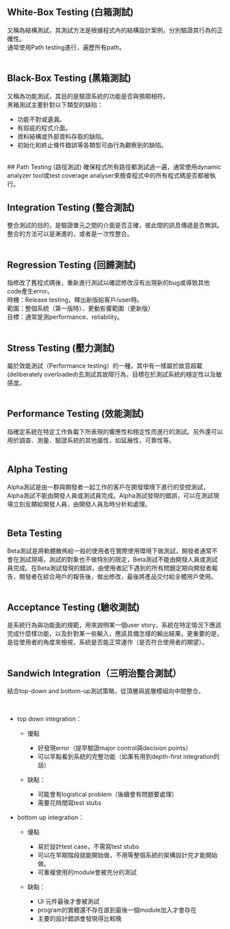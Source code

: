 ## White-Box Testing (白箱測試)  
又稱為結構測試，其測試方法是根據程式內的結構設計案例，分別驗證其行為的正確性。  
通常使用Path testing進行，遍歷所有path。  
<br>

## Black-Box Testing (黑箱測試)  
又稱為功能測試，其目的是驗證系統的功能是否與預期相符。  
黑箱測試主要針對以下類型的缺陷：  
-  功能不對或遺漏。  
-  有瑕疵的程式介面。  
-  資料結構或外部資料存取的缺陷。  
-  初始化和終止條件錯誤等各類型可由行為觀察到的缺陷。

<br>
## Path Testing (路徑測試)  
確保程式所有路徑都測試過一遍，通常使用dynamic analyzer tool或test coverage analyser來檢查程式中的所有程式碼是否都被執行。
<br>

## Integration Testing (整合測試)  
整合測試的目的，是驗證單元之間的介面是否正確，彼此間的訊息傳遞是否無誤。整合的方法可以是漸進的，或者是一次性整合。  
<br>

## Regression Testing (回歸測試)  
指修改了舊程式碼後，重新進行測試以確認修改沒有出現新的bug或導致其他code產生error。   
時機：Release testing，釋出新版給客戶/user時。  
範圍：整個系統（第一版時）、更動影響範圍（更新版）  
目標：通常是測performance、reliability。  
<br>

## Stress Testing (壓力測試)  
屬於效能測試（Performance testing）的一種，其中有一樣屬於故意超載(deliberately overloaded)去測試其故障行為，目標在於測試系統的穩定性以及敏感度。  
<br>

## Performance Testing (效能測試)  
指確定系統在特定工作負載下所表現的響應性和穩定性而進行的測試。另外還可以用於調查、測量、驗證系統的其他屬性，如延展性，可靠性等。  
<br>

## Alpha Testing  
Alpha測試是由一群與開發者一起工作的客戶在開發環境下進行的受控測試，Alpha測試不能由開發人員或測試員完成。Alpha測試發現的錯誤，可以在測試現場立刻反饋給開發人員，由開發人員及時分析和處理。  
<br>

## Beta Testing  
Beta測試是將軟體散佈給一般的使用者在實際使用環境下做測試，開發者通常不會在測試現場，測試的對象也不做特別的限定，Beta測試不能由開發人員或測試員完成。在Beta測試發現的錯誤，由使用者記下遇到的所有問題定期向開發者報告，開發者在綜合用戶的報告後，做出修改，最後將產品交付給全體用戶使用。  
<br>

## Acceptance Testing (驗收測試)  
是系統行為與功能面的規範，用來說明某一個user story，系統在特定情況下應該完成什麼樣功能，以及針對某一些輸入，應該具備怎樣的輸出結果。更重要的是，是從使用者的角度來檢視，系統是否能正常運作（是否符合使用者的期望）。   
<br>

## Sandwich Integration（三明治整合測試）  
結合top-down and bottom-up測試策略，從頂層與底層模組向中間整合。  

<br>

- top down integration：  
  - 優點
    - 好發現error（提早驗證major control與decision points）
    - 可以早點看到系統的完整功能（如果有用到depth-first integration的話）

  - 缺點：  
    - 可能會有logistical problem（後續會有問題要處理）  
    - 需要花時間寫test stubs  

- bottom up integration：  
  - 優點
    - 易於設計test case，不需寫test stubs  
    - 可以在早期階段就能開始做，不用等整個系統的架構設計完才能開始做。  
    - 可重複使用的module會被充分的測試  
  
  - 缺點：  
    - UI 元件最後才會被測試  
    - program的實體還不存在直到最後一個module加入才會存在  
    - 主要的設計錯誤會發現得比較晚  
 
